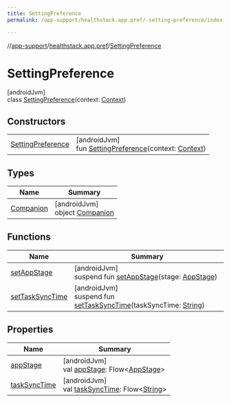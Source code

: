 ```yaml
---
title: SettingPreference
permalink: /app-support/healthstack.app.pref/-setting-preference/index.html

---
```

//[app-support](/app-support.html)/[healthstack.app.pref](../index.html)/[SettingPreference](index.html)



# SettingPreference



[androidJvm]\
class [SettingPreference](index.html)(context: [Context](https://developer.android.com/reference/kotlin/android/content/Context.html))



## Constructors


| | |
|---|---|
| [SettingPreference](-setting-preference.html) | [androidJvm]<br>fun [SettingPreference](-setting-preference.html)(context: [Context](https://developer.android.com/reference/kotlin/android/content/Context.html)) |


## Types


| Name | Summary |
|---|---|
| [Companion](-companion/index.html) | [androidJvm]<br>object [Companion](-companion/index.html) |


## Functions


| Name | Summary |
|---|---|
| [setAppStage](set-app-stage.html) | [androidJvm]<br>suspend fun [setAppStage](set-app-stage.html)(stage: [AppStage](../-app-stage/index.html)) |
| [setTaskSyncTime](set-task-sync-time.html) | [androidJvm]<br>suspend fun [setTaskSyncTime](set-task-sync-time.html)(taskSyncTime: [String](https://kotlinlang.org/api/latest/jvm/stdlib/kotlin/-string/index.html)) |


## Properties


| Name | Summary |
|---|---|
| [appStage](app-stage.html) | [androidJvm]<br>val [appStage](app-stage.html): Flow&lt;[AppStage](../-app-stage/index.html)&gt; |
| [taskSyncTime](task-sync-time.html) | [androidJvm]<br>val [taskSyncTime](task-sync-time.html): Flow&lt;[String](https://kotlinlang.org/api/latest/jvm/stdlib/kotlin/-string/index.html)&gt; |

